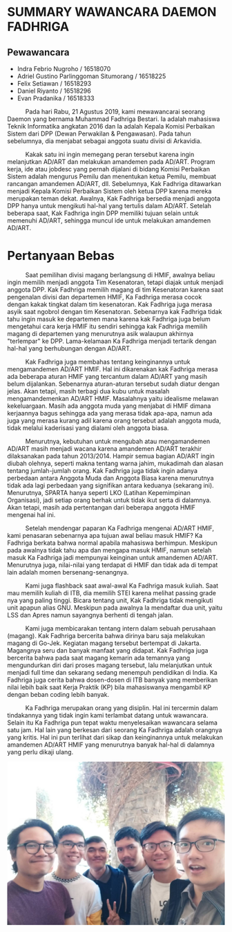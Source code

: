 # SUMMARY WAWANCARA DAEMON FADHRIGA

## Pewawancara
- Indra Febrio Nugroho / 16518070
- Adriel Gustino Parlinggoman Situmorang / 16518225
- Felix Setiawan / 16518293
- Daniel Riyanto / 16518296
- Evan Pradanika / 16518333

&emsp;&emsp;&emsp;Pada hari Rabu, 21 Agustus 2019, kami mewawancarai seorang Daemon yang bernama Muhammad Fadhriga Bestari.
Ia adalah mahasiswa Teknik Informatika angkatan 2016 dan Ia adalah Kepala Komisi Perbaikan Sistem dari DPP (Dewan Perwakilan
& Pengawasan). Pada tahun sebelumnya, dia menjabat sebagai anggota suatu divisi di Arkavidia.

&emsp;&emsp;&emsp;Kakak satu ini ingin memegang peran tersebut karena ingin melanjutkan AD/ART dan melakukan amandemen pada AD/ART. Program kerja, ide atau jobdesc yang pernah dijalani di bidang Komisi Perbaikan Sistem adalah mengurus Pemilu dan
menentukan ketua Pemilu, membuat rancangan amandemen AD/ART, dll. Sebelumnya, Kak Fadhriga ditawarkan menjadi
Kepala Komisi Perbaikan Sistem oleh ketua DPP karena mereka merupakan teman dekat. Awalnya, Kak Fadhriga bersedia menjadi
anggota DPP hanya untuk mengikuti hal-hal yang tertulis dalam AD/ART. Setelah beberapa saat, Kak Fadhriga ingin DPP memiliki
tujuan selain untuk memenuhi AD/ART, sehingga muncul ide untuk melakukan amandemen AD/ART.

# Pertanyaan Bebas

&emsp;&emsp;&emsp;Saat pemilihan divisi magang berlangsung di HMIF, awalnya beliau ingin memilih menjadi anggota Tim Kesenatoran, tetapi diajak untuk menjadi anggota DPP. Kak Fadhriga memilih magang di tim Kesenatoran karena saat pengenalan divisi dan departemen HMIF, Ka Fadhriga merasa
cocok dengan kakak tingkat dalam tim kesenatoran. Kak Fadhriga juga merasa asyik saat ngobrol dengan tim Kesenatoran. Sebenarnya kak Fadhriga tidak tahu ingin masuk ke departemen mana karena kak Fadhriga juga
belum mengetahui cara kerja HMIF itu sendiri sehingga kak Fadhriga memilih magang di departemen yang menurutnya asik walaupun akhirnya "terlempar" ke DPP. Lama-kelamaan Ka Fadhriga menjadi tertarik dengan hal-hal yang berhubungan dengan AD/ART.

&emsp;&emsp;&emsp;Kak Fadhriga juga membahas tentang keinginannya untuk mengamandemen AD/ART HMIF. Hal ini dikarenakan kak Fadhriga
merasa ada beberapa aturan HMIF yang tercantum dalam AD/ART yang masih belum dijalankan. Sebenarnya aturan-aturan
tersebut sudah diatur dengan jelas. Akan tetapi, masih terbagi dua kubu untuk masalah mengamandemenkan AD/ART HMIF.
Masalahnya yaitu idealisme melawan kekeluargaan. Masih ada anggota muda yang menjabat di HMIF dimana kerjaannya bagus
sehingga ada yang merasa tidak apa-apa, namun ada juga yang merasa kurang adil karena orang tersebut adalah anggota
muda, tidak melalui kaderisasi yang dialami oleh anggota biasa.

&emsp;&emsp;&emsp;Menurutnya, kebutuhan untuk mengubah atau mengamandemen AD/ART masih menjadi wacana karena amandemen AD/ART terakhir dilaksanakan pada tahun 2013/2014. Hampir semua bagian AD/ART ingin diubah olehnya, seperti makna tentang warna jahim, mukadimah dan alasan tentang jumlah-jumlah orang. Kak Fadhriga juga tidak ingin adanya perbedaan antara Anggota Muda dan Anggota Biasa karena menurutnya tidak ada lagi perbedaan yang signifikan antara keduanya (sekarang ini). Menurutnya, SPARTA hanya seperti LKO (Latihan Kepemimpinan Organisasi), jadi setiap orang berhak untuk tidak ikut serta di dalamnya. Akan tetapi, masih ada pertentangan dari beberapa anggota HMIF mengenai hal ini.

&emsp;&emsp;&emsp;Setelah mendengar paparan Ka Fadhriga mengenai AD/ART HMIF, kami penasaran sebenarnya apa tujuan awal beliau masuk HMIF? Ka Fadhriga berkata bahwa normal apabila mahasiswa berhimpun. Meskipun pada awalnya tidak tahu apa dan mengapa masuk HMIF, namun setelah masuk Ka Fadhriga jadi mempunyai keinginan untuk amandemen AD/ART. Menurutnya juga, nilai-nilai yang terdapat di HMIF dan tidak ada di tempat lain adalah momen bersenang-senangnya. 

&emsp;&emsp;&emsp;Kami juga flashback saat awal-awal Ka Fadhriga masuk kuliah. Saat mau memilih kuliah di ITB, dia memilih STEI karena melihat passing grade nya yang paling tinggi. Bicara tentang unit, Kak Fadhriga tidak mengikuti unit apapun alias GNU. Meskipun pada awalnya Ia mendaftar dua unit, yaitu LSS dan Apres namun sayangnya berhenti di tengah jalan.

&emsp;&emsp;&emsp;Kami juga membicarakan tentang intern dalam sebuah perusahaan (magang). Kak Fadhriga bercerita bahwa dirinya
baru saja melakukan magang di Go-Jek.  Kegiatan magang tersebut bertempat di Jakarta. Magangnya seru dan banyak
manfaat yang didapat. Kak Fadhriga juga bercerita bahwa pada saat magang kemarin ada temannya yang mengundurkan
diri dari proses magang tersebut, lalu melanjutkan untuk menjadi full time dan sekarang sedang menempuh pendidikan
di India. Ka Fadhriga juga cerita bahwa dosen-dosen di ITB banyak yang memberikan nilai lebih baik saat Kerja Praktik
(KP) bila mahasiswanya mengambil KP dengan beban coding lebih banyak.

&emsp;&emsp;&emsp;Ka Fadhriga merupakan orang yang disiplin. Hal ini tercermin dalam tindakannya yang tidak ingin kami terlambat datang untuk wawancara. Selain itu Ka Fadhriga pun tepat waktu menyelesaikan wawancara selama satu jam. Hal lain yang berkesan dari seorang Ka Fadhriga adalah orangnya yang kritis. Hal ini pun terlihat dari sikap dan keinginannya untuk melakukan amandemen AD/ART HMIF yang menurutnya banyak hal-hal di dalamnya yang perlu dikaji ulang.

<p align="center">
  <img src="16518070-16518129-16518293-16518296-16518333.jpg" alt="Kak Fadhriga"/>
</p>
